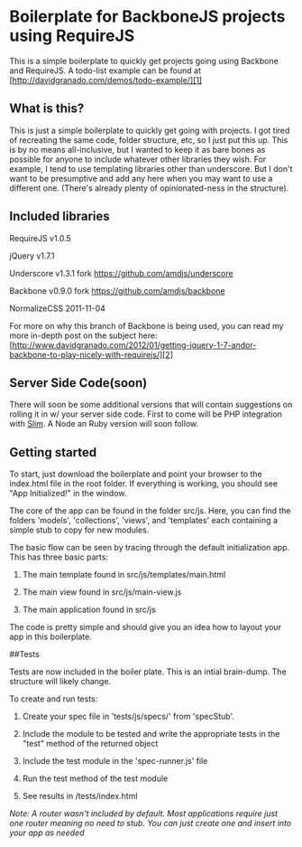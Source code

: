 # Boilerplate for BackboneJS projects using RequireJS

This is a simple boilerplate to quickly get projects going using Backbone and RequireJS.  A todo-list example can be found at [http://davidgranado.com/demos/todo-example/][1]

## What is this?

This is just a simple boilerplate to quickly get going with projects.  I got tired of recreating the same code, folder structure, etc, so I just put this up.  This is by no means all-inclusive, but I wanted to keep it as bare bones as possible for anyone to include whatever other libraries they wish.  For example, I tend to use templating libraries other than underscore.  But I don't want to be presumptive and add any here when you may want to use a different one.  (There's already plenty of opinionated-ness in the structure).

## Included libraries

RequireJS v1.0.5

jQuery v1.7.1

Underscore v1.3.1 fork https://github.com/amdjs/underscore

Backbone v0.9.0 fork https://github.com/amdjs/backbone

NormalizeCSS 2011-11-04

For more on why this branch of Backbone is being used, you can read my more in-depth post on the subject here: [http://www.davidgranado.com/2012/01/getting-jquery-1-7-andor-backbone-to-play-nicely-with-requirejs/][2]

## Server Side Code(soon)

There will soon be some additional versions that will contain suggestions on rolling it in w/ your server side code.  First to come will be PHP integration with [Slim](http://www.slimframework.com/).  A Node an Ruby version will soon follow.

## Getting started

To start, just download the boilerplate and point your browser to the index.html file in the root folder.  If everything is working, you should see "App Initialized!" in the window.

  


The core of the app can be found in the folder src/js.  Here, you can find the folders 'models', 'collections', 'views', and 'templates' each containing a simple stub to copy for new modules.

  


The basic flow can be seen by tracing through the default initialization app.  This has three basic parts:

  


1) The main template found in src/js/templates/main.html

2) The main view found in src/js/main-view.js

3) The main application found in src/js

  


The code is pretty simple and should give you an idea how to layout your app in this boilerplate.


##Tests

Tests are now included in the boiler plate.  This is an intial brain-dump.  The structure will likely change.

To create and run tests:

1) Create your spec file in 'tests/js/specs/' from 'specStub'.

2) Include the module to be tested and write the appropriate tests in the "test" method of the returned object

3) Include the test module in the 'spec-runner.js' file

4) Run the test method of the test module

5) See results in /tests/index.html
  


_Note: A router wasn't included by default.  Most applications require just one router meaning no need to stub.  You can just create one and insert into your app as needed_


   [1]: http://davidgranado.com/demos/todo-example/
   [2]: http://www.davidgranado.com/2012/01/getting-jquery-1-7-andor-backbone-to-play-nicely-with-requirejs/
